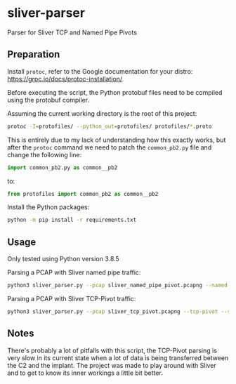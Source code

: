# sliver-parser
Parser for Sliver TCP and Named Pipe Pivots

## Preparation

Install `protoc`, refer to the Google documentation for your distro: https://grpc.io/docs/protoc-installation/

Before executing the script, the Python protobuf files need to be compiled using the protobuf compiler.

Assuming the current working directory is the root of this project:

```sh
protoc -I=protofiles/ --python_out=protofiles/ protofiles/*.proto
```

This is entirely due to my lack of understanding how this exactly works, but after the `protoc` command we need to patch the `common_pb2.py` file and change the following line:

```py
import common_pb2.py as common__pb2
```

to:

```py
from protofiles import common_pb2 as common__pb2
```

Install the Python packages:

```sh
python -m pip install -r requirements.txt
```

## Usage

Only tested using Python version 3.8.5

Parsing a PCAP with Sliver named pipe traffic:

```sh
python3 sliver_parser.py --pcap sliver_named_pipe_pivot.pcapng --named-pipe --sliver-output sliver_output.txt
```

Parsing a PCAP with Sliver TCP-Pivot traffic:

```sh
python3 sliver_parser.py --pcap sliver_tcp_pivot.pcapng --tcp-pivot --sliver-output sliver_output.txt
```

## Notes

There's probably a lot of pitfalls with this script, the TCP-Pivot parsing is very slow in its current state when a lot of data is being transferred between the C2 and the implant. The project was made to play around with Sliver and to get to know its inner workings a little bit better. 
